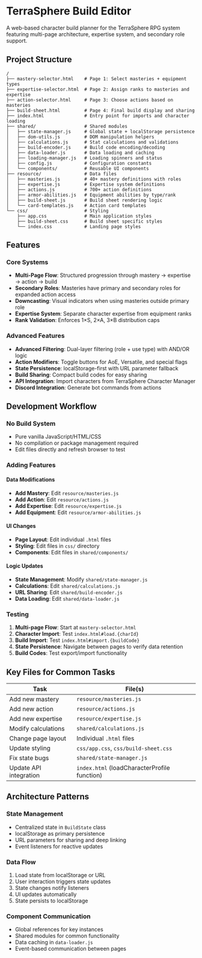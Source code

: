 # TerraSphere Build Editor

A web-based character build planner for the TerraSphere RPG system featuring multi-page architecture, expertise system, and secondary role support.

## Project Structure

```
/
├── mastery-selector.html    # Page 1: Select masteries + equipment types
├── expertise-selector.html  # Page 2: Assign ranks to masteries and expertise
├── action-selector.html     # Page 3: Choose actions based on masteries
├── build-sheet.html         # Page 4: Final build display and sharing
├── index.html               # Entry point for imports and character loading
├── shared/                  # Shared modules
│   ├── state-manager.js     # Global state + localStorage persistence
│   ├── dom-utils.js         # DOM manipulation helpers
│   ├── calculations.js      # Stat calculations and validations
│   ├── build-encoder.js     # Build code encoding/decoding
│   ├── data-loader.js       # Data loading and caching
│   ├── loading-manager.js   # Loading spinners and status
│   ├── config.js            # Configuration constants
│   └── components/          # Reusable UI components
├── resource/                # Data files
│   ├── masteries.js         # 40+ mastery definitions with roles
│   ├── expertise.js         # Expertise system definitions
│   ├── actions.js           # 700+ action definitions
│   ├── armor-abilities.js   # Equipment abilities by type/rank
│   ├── build-sheet.js       # Build sheet rendering logic
│   └── card-templates.js    # Action card templates
└── css/                     # Styling
    ├── app.css              # Main application styles
    ├── build-sheet.css      # Build sheet specific styles
    └── index.css            # Landing page styles
```

## Features

### Core Systems
- **Multi-Page Flow**: Structured progression through mastery → expertise → action → build
- **Secondary Roles**: Masteries have primary and secondary roles for expanded action access
- **Downcasting**: Visual indicators when using masteries outside primary role
- **Expertise System**: Separate character expertise from equipment ranks
- **Rank Validation**: Enforces 1×S, 2×A, 3×B distribution caps

### Advanced Features
- **Advanced Filtering**: Dual-layer filtering (role + use type) with AND/OR logic
- **Action Modifiers**: Toggle buttons for AoE, Versatile, and special flags
- **State Persistence**: localStorage-first with URL parameter fallback
- **Build Sharing**: Compact build codes for easy sharing
- **API Integration**: Import characters from TerraSphere Character Manager
- **Discord Integration**: Generate bot commands from actions

## Development Workflow

### No Build System
- Pure vanilla JavaScript/HTML/CSS
- No compilation or package management required
- Edit files directly and refresh browser to test

### Adding Features

#### Data Modifications
- **Add Mastery**: Edit `resource/masteries.js`
- **Add Action**: Edit `resource/actions.js`
- **Add Expertise**: Edit `resource/expertise.js`
- **Add Equipment**: Edit `resource/armor-abilities.js`

#### UI Changes
- **Page Layout**: Edit individual `.html` files
- **Styling**: Edit files in `css/` directory
- **Components**: Edit files in `shared/components/`

#### Logic Updates
- **State Management**: Modify `shared/state-manager.js`
- **Calculations**: Edit `shared/calculations.js`
- **URL Sharing**: Edit `shared/build-encoder.js`
- **Data Loading**: Edit `shared/data-loader.js`

### Testing

1. **Multi-page Flow**: Start at `mastery-selector.html`
2. **Character Import**: Test `index.html#load.{charId}`
3. **Build Import**: Test `index.html#import.{buildCode}`
4. **State Persistence**: Navigate between pages to verify data retention
5. **Build Codes**: Test export/import functionality

## Key Files for Common Tasks

| Task | File(s) |
|------|---------|
| Add new mastery | `resource/masteries.js` |
| Add new action | `resource/actions.js` |
| Add new expertise | `resource/expertise.js` |
| Modify calculations | `shared/calculations.js` |
| Change page layout | Individual `.html` files |
| Update styling | `css/app.css`, `css/build-sheet.css` |
| Fix state bugs | `shared/state-manager.js` |
| Update API integration | `index.html` (loadCharacterProfile function) |

## Architecture Patterns

### State Management
- Centralized state in `BuildState` class
- localStorage as primary persistence
- URL parameters for sharing and deep linking
- Event listeners for reactive updates

### Data Flow
1. Load state from localStorage or URL
2. User interaction triggers state updates
3. State changes notify listeners
4. UI updates automatically
5. State persists to localStorage

### Component Communication
- Global references for key instances
- Shared modules for common functionality
- Data caching in `data-loader.js`
- Event-based communication between pages
